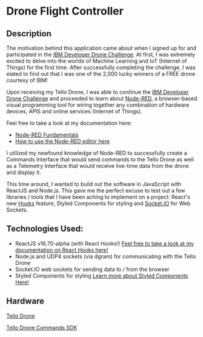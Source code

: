 
# Drone Flight Controller 

## Description

The motivation behind this application came about when I signed up for and participated in the [IBM Developer Drone Challenge](https://developer.ibm.com/blogs/2018/11/12/win-a-drone-program-a-drone-change-the-world/). At first, I was extremely excited to delve into the worlds of Machine Learning and IoT (Internet of Things) for the first time. After successfully completing the challenge, I was elated to find out that I was one of the 2,000 lucky winners of a FREE drone courtesy of IBM! 

Upon receiving my Tello Drone, I was able to continue the [IBM Developer Drone Challenge](https://developer.ibm.com/blogs/2018/11/12/win-a-drone-program-a-drone-change-the-world/) and proceeded to learn about [Node-RED](https://nodered.org/), a browser-based visual programming tool for wiring together any combination of hardware devices, APIS and online services (Internet of Things).  

Feel free to take a look at my documentation here: 
 * [Node-RED Fundamentals](https://docs.google.com/document/d/1DFHeSo29gwatkKnt4UGsEvBJAWsOynWF5ndSrw5Zp0I/edit?usp=sharing)
 * [How to use the Node-RED editor here](https://docs.google.com/document/d/1inoEIhQaOFAqo5Qo760CqlliSwFb64CJyqrscIOap34/edit?usp=sharing)

I utilized my newfound knowledge of Node-RED to successfully create a Commands Interface that would send commands to the Tello Drone as well as a Telemetry Interface that would receive live-time data from the drone and display it. 

This time around, I wanted to build out the software in JavaScript with ReactJS and Node.js. This gave me the perfect excuse to test out a few libraries / tools that I have been aching to implement on a project: React's new [Hooks](https://reactjs.org/docs/hooks-intro.html) feature, Styled Components for styling and [Socket.IO](https://socket.io/) for Web Sockets.  

## Technologies Used: 

* ReactJS v16.70-alpha (with React Hooks!) [Feel free to take a look at my documentation on React Hooks here!](https://docs.google.com/document/d/19EVvSyJFUSfULGackoqcyG2b9O_hRoBkZvj2zFiKiSc/edit?usp=sharing)
* Node.js and UDP4 sockets (via dgram) for communicating with the Tello Drone 
* Socket.IO web sockets for sending data to / from the browser
* Styled Components for styling [Learn more about Styled Components Here!](https://www.styled-components.com/)

## Hardware 

[Tello Drone](https://www.ryzerobotics.com/tello)

[Tello Drone Commands SDK](https://dl-cdn.ryzerobotics.com/downloads/tello/20180910/Tello%20SDK%20Documentation%20EN_1.3.pdf)